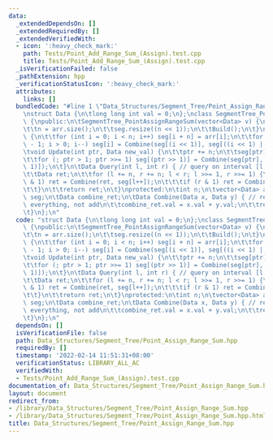 ```yaml
---
data:
  _extendedDependsOn: []
  _extendedRequiredBy: []
  _extendedVerifiedWith:
  - icon: ':heavy_check_mark:'
    path: Tests/Point_Add_Range_Sum_(Assign).test.cpp
    title: Tests/Point_Add_Range_Sum_(Assign).test.cpp
  _isVerificationFailed: false
  _pathExtension: hpp
  _verificationStatusIcon: ':heavy_check_mark:'
  attributes:
    links: []
  bundledCode: "#line 1 \"Data_Structures/Segment_Tree/Point_Assign_Range_Sum.hpp\"\
    \nstruct Data {\n\tlong long int val = 0;\n};\nclass SegmentTree_PointAssignRangeSum\
    \ {\npublic:\n\tSegmentTree_PointAssignRangeSum(vector<Data> v) {\n\t\tarr = v;\n\
    \t\tn = arr.size();\n\t\tseg.resize((n << 1));\n\t\tBuild();\n\t}\n\tvoid Build()\
    \ {\n\t\tfor (int i = 0; i < n; i++) seg[i + n] = arr[i];\n\t\tfor (int i = n\
    \ - 1; i > 0; i--) seg[i] = Combine(seg[(i << 1)], seg[((i << 1) | 1)]);\n\t}\n\
    \tvoid Update(int ptr, Data new_val) {\n\t\tptr += n;\n\t\tseg[ptr] = new_val;\n\
    \t\tfor (; ptr > 1; ptr >>= 1) seg[(ptr >> 1)] = Combine(seg[ptr], seg[(ptr ^\
    \ 1)]);\n\t}\n\tData Query(int l, int r) { // query on interval [l, r]\n\t\tr++;\n\
    \t\tData ret;\n\t\tfor (l += n, r += n; l < r; l >>= 1, r >>= 1) {\n\t\t\tif (l\
    \ & 1) ret = Combine(ret, seg[l++]);\n\t\t\tif (r & 1) ret = Combine(ret, seg[--r]);\n\
    \t\t}\n\t\treturn ret;\n\t}\nprotected:\n\tint n;\n\tvector<Data> arr;\n\tvector<Data>\
    \ seg;\n\tData combine_ret;\n\tData Combine(Data x, Data y) { // remember to assign\
    \ everything, not add\n\t\tcombine_ret.val = x.val + y.val;\n\t\treturn combine_ret;\n\
    \t}\n};\n"
  code: "struct Data {\n\tlong long int val = 0;\n};\nclass SegmentTree_PointAssignRangeSum\
    \ {\npublic:\n\tSegmentTree_PointAssignRangeSum(vector<Data> v) {\n\t\tarr = v;\n\
    \t\tn = arr.size();\n\t\tseg.resize((n << 1));\n\t\tBuild();\n\t}\n\tvoid Build()\
    \ {\n\t\tfor (int i = 0; i < n; i++) seg[i + n] = arr[i];\n\t\tfor (int i = n\
    \ - 1; i > 0; i--) seg[i] = Combine(seg[(i << 1)], seg[((i << 1) | 1)]);\n\t}\n\
    \tvoid Update(int ptr, Data new_val) {\n\t\tptr += n;\n\t\tseg[ptr] = new_val;\n\
    \t\tfor (; ptr > 1; ptr >>= 1) seg[(ptr >> 1)] = Combine(seg[ptr], seg[(ptr ^\
    \ 1)]);\n\t}\n\tData Query(int l, int r) { // query on interval [l, r]\n\t\tr++;\n\
    \t\tData ret;\n\t\tfor (l += n, r += n; l < r; l >>= 1, r >>= 1) {\n\t\t\tif (l\
    \ & 1) ret = Combine(ret, seg[l++]);\n\t\t\tif (r & 1) ret = Combine(ret, seg[--r]);\n\
    \t\t}\n\t\treturn ret;\n\t}\nprotected:\n\tint n;\n\tvector<Data> arr;\n\tvector<Data>\
    \ seg;\n\tData combine_ret;\n\tData Combine(Data x, Data y) { // remember to assign\
    \ everything, not add\n\t\tcombine_ret.val = x.val + y.val;\n\t\treturn combine_ret;\n\
    \t}\n};\n"
  dependsOn: []
  isVerificationFile: false
  path: Data_Structures/Segment_Tree/Point_Assign_Range_Sum.hpp
  requiredBy: []
  timestamp: '2022-02-14 11:51:31+08:00'
  verificationStatus: LIBRARY_ALL_AC
  verifiedWith:
  - Tests/Point_Add_Range_Sum_(Assign).test.cpp
documentation_of: Data_Structures/Segment_Tree/Point_Assign_Range_Sum.hpp
layout: document
redirect_from:
- /library/Data_Structures/Segment_Tree/Point_Assign_Range_Sum.hpp
- /library/Data_Structures/Segment_Tree/Point_Assign_Range_Sum.hpp.html
title: Data_Structures/Segment_Tree/Point_Assign_Range_Sum.hpp
---
```

